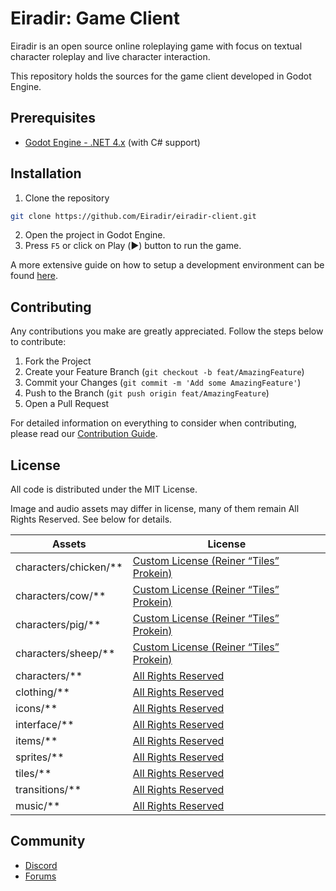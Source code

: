 # Eiradir: Game Client

Eiradir is an open source online roleplaying game with focus on textual character roleplay and live character interaction.

This repository holds the sources for the game client developed in Godot Engine.

## Prerequisites

- [Godot Engine - .NET 4.x](https://godotengine.org/) (with C# support)

## Installation

1. Clone the repository
```sh
git clone https://github.com/Eiradir/eiradir-client.git
```

2. Open the project in Godot Engine.
3. Press `F5` or click on Play (▶️) button to run the game.

A more extensive guide on how to setup a development environment can be found [here](https://github.com/Eiradir/eiradir-docs/blob/main/setup.md).

## Contributing

Any contributions you make are greatly appreciated. Follow the steps below to contribute:

1. Fork the Project
2. Create your Feature Branch (`git checkout -b feat/AmazingFeature`)
3. Commit your Changes (`git commit -m 'Add some AmazingFeature'`)
4. Push to the Branch (`git push origin feat/AmazingFeature`)
5. Open a Pull Request

For detailed information on everything to consider when contributing, please read our [Contribution Guide](https://github.com/Eiradir/eiradir-docs/blob/main/CONTRIBUTING.md).

## License

All code is distributed under the MIT License. 

Image and audio assets may differ in license, many of them remain All Rights Reserved. See below for details.

|Assets|License|
|---|---|
|characters/chicken/**|[Custom License (Reiner “Tiles” Prokein)](LICENSE-REINER.md)
|characters/cow/**|[Custom License (Reiner “Tiles” Prokein)](LICENSE-REINER.md)
|characters/pig/**|[Custom License (Reiner “Tiles” Prokein)](LICENSE-REINER.md)
|characters/sheep/**|[Custom License (Reiner “Tiles” Prokein)](LICENSE-REINER.md)
|characters/**|[All Rights Reserved](LICENSE-ARR.md)
|clothing/**|[All Rights Reserved](LICENSE-ARR.md)
|icons/**|[All Rights Reserved](LICENSE-ARR.md)
|interface/**|[All Rights Reserved](LICENSE-ARR.md)
|items/**|[All Rights Reserved](LICENSE-ARR.md)
|sprites/**|[All Rights Reserved](LICENSE-ARR.md)
|tiles/**|[All Rights Reserved](LICENSE-ARR.md)
|transitions/**|[All Rights Reserved](LICENSE-ARR.md)
|music/**|[All Rights Reserved](LICENSE-ARR.md)

## Community

- [Discord](https://discord.gg/BsDu2JB)
- [Forums](https://forum.eiradir.net)
